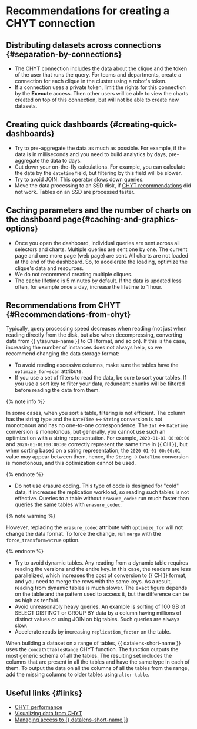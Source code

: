 

# Recommendations for creating a CHYT connection


## Distributing datasets across connections {#separation-by-connections}

* The CHYT connection includes the data about the clique and the token of the user that runs the query. For teams and departments, create a connection for each clique in the cluster using a robot's token.
* If a connection uses a private token, limit the rights for this connection by the **Execute** access. Then other users will be able to view the charts created on top of this connection, but will not be able to create new datasets.

## Creating quick dashboards {#creating-quick-dashboards}

* Try to pre-aggregate the data as much as possible. For example, if the data is in milliseconds and you need to build analytics by days, pre-aggregate the data to days.
* Cut down your on-the-fly calculations. For example, you can calculate the date by the `datetime` field, but filtering by this field will be slower.
* Try to avoid JOIN. This operator slows down queries.
* Move the data processing to an SSD disk, if [CHYT recommendations](#Recommendations-from-chyt) did not work. Tables on an SSD are processed faster.

## Caching parameters and the number of charts on the dashboard page{#caching-and-graphics-options}

* Once you open the dashboard, individual queries are sent across all selectors and charts. Multiple queries are sent one by one. The current page and one more page (web page) are sent. All charts are not loaded at the end of the dashboard. So, to accelerate the loading, optimize the clique's data and resources.
* We do not recommend creating multiple cliques.
* The cache lifetime is 5 minutes by default. If the data is updated less often, for example once a day, increase the lifetime to 1 hour.

## Recommendations from CHYT {#Recommendations-from-chyt}

Typically, query processing speed decreases when reading (not just when reading directly from the disk, but also when decompressing, converting data from {{ ytsaurus-name }} to CH format, and so on). If this is the case, increasing the number of instances does not always help, so we recommend changing the data storage format:
* To avoid reading excessive columns, make sure the tables have the `optimize_for=scan` attribute.
* If you use a set of filters to read the data, be sure to sort your tables. If you use a sort key to filter your data, redundant chunks will be filtered before reading the data from them. 

{% note info %}

In some cases, when you sort a table, filtering is not efficient. The column has the string type and the `DateTime` <-> `String` conversion is not monotonous and has no one-to-one correspondence. The `Int` <-> `DateTime` conversion is monotonous, but generally, you cannot use such an optimization with a string representation. For example, `2020-01-01 00:00:00` and `2020-01-01T00:00:00` correctly represent the same time in {{ CH }}, but when sorting based on a string representation, the `2020-01-01 00:00:01` value may appear between them, hence, the `String` -> `DateTime` conversion is monotonous, and this optimization cannot be used.

{% endnote %}

* Do not use erasure coding. This type of code is designed for "cold" data, it increases the replication workload, so reading such tables is not effective. Queries to a table without `erasure_codec` run much faster than queries the same tables with `erasure_codec`. 

{% note warning %}

However, replacing the `erasure_codec` attribute with `optimize_for` will not change the data format. To force the change, run `merge` with the `force_transform=%true` option.

{% endnote %}

* Try to avoid dynamic tables. Any reading from a dynamic table requires reading the versions and the entire key. In this case, the readers are less parallelized, which increases the cost of conversion to {{ CH }} format, and you need to merge the rows with the same keys. As a result, reading from dynamic tables is much slower. The exact figure depends on the table and the pattern used to access it, but the difference can be as high as tenfold.
* Avoid unreasonably heavy queries. An example is sorting of 100 GB of SELECT DISTINCT or GROUP BY data by a column having millions of distinct values or using JOIN on big tables. Such queries are always slow.
* Accelerate reads by increasing `replication_factor` on the table.

When building a dataset on a range of tables, {{ datalens-short-name }} uses the `concatYtTablesRange` CHYT function. The function outputs the most generic schema of all the tables. The resulting set includes the columns that are present in all the tables and have the same type in each of them. To output the data on all the columns of all the tables from the range, add the missing columns to older tables using `alter-table`.

## Useful links {#links}

* [CHYT performance](https://ytsaurus.tech/docs/ru/user-guide/data-processing/chyt/reference/performance)
* [Visualizing data from CHYT](../../../tutorials/data-from-ch-over-yt.md)
* [Managing access to {{ datalens-short-name }}](../../../security/index.md)
